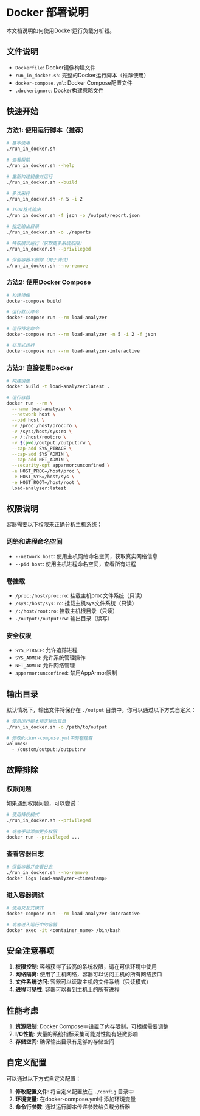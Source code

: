 # Docker 部署说明

本文档说明如何使用Docker运行负载分析器。

## 文件说明

- `Dockerfile`: Docker镜像构建文件
- `run_in_docker.sh`: 完整的Docker运行脚本（推荐使用）
- `docker-compose.yml`: Docker Compose配置文件
- `.dockerignore`: Docker构建忽略文件

## 快速开始

### 方法1: 使用运行脚本（推荐）

```bash
# 基本使用
./run_in_docker.sh

# 查看帮助
./run_in_docker.sh --help

# 重新构建镜像并运行
./run_in_docker.sh --build

# 多次采样
./run_in_docker.sh -n 5 -i 2

# JSON格式输出
./run_in_docker.sh -f json -o /output/report.json

# 指定输出目录
./run_in_docker.sh -o ./reports

# 特权模式运行（获取更多系统权限）
./run_in_docker.sh --privileged

# 保留容器不删除（用于调试）
./run_in_docker.sh --no-remove
```

### 方法2: 使用Docker Compose

```bash
# 构建镜像
docker-compose build

# 运行默认命令
docker-compose run --rm load-analyzer

# 运行特定命令
docker-compose run --rm load-analyzer -n 5 -i 2 -f json

# 交互式运行
docker-compose run --rm load-analyzer-interactive
```

### 方法3: 直接使用Docker

```bash
# 构建镜像
docker build -t load-analyzer:latest .

# 运行容器
docker run --rm \
  --name load-analyzer \
  --network host \
  --pid host \
  -v /proc:/host/proc:ro \
  -v /sys:/host/sys:ro \
  -v /:/host/root:ro \
  -v $(pwd)/output:/output:rw \
  --cap-add SYS_PTRACE \
  --cap-add SYS_ADMIN \
  --cap-add NET_ADMIN \
  --security-opt apparmor:unconfined \
  -e HOST_PROC=/host/proc \
  -e HOST_SYS=/host/sys \
  -e HOST_ROOT=/host/root \
  load-analyzer:latest
```

## 权限说明

容器需要以下权限来正确分析主机系统：

### 网络和进程命名空间
- `--network host`: 使用主机网络命名空间，获取真实网络信息
- `--pid host`: 使用主机进程命名空间，查看所有进程

### 卷挂载
- `/proc:/host/proc:ro`: 挂载主机proc文件系统（只读）
- `/sys:/host/sys:ro`: 挂载主机sys文件系统（只读）
- `/:/host/root:ro`: 挂载主机根目录（只读）
- `./output:/output:rw`: 输出目录（读写）

### 安全权限
- `SYS_PTRACE`: 允许追踪进程
- `SYS_ADMIN`: 允许系统管理操作
- `NET_ADMIN`: 允许网络管理
- `apparmor:unconfined`: 禁用AppArmor限制

## 输出目录

默认情况下，输出文件将保存在 `./output` 目录中。你可以通过以下方式自定义：

```bash
# 使用运行脚本指定输出目录
./run_in_docker.sh -o /path/to/output

# 修改docker-compose.yml中的卷挂载
volumes:
  - /custom/output:/output:rw
```

## 故障排除

### 权限问题
如果遇到权限问题，可以尝试：
```bash
# 使用特权模式
./run_in_docker.sh --privileged

# 或者手动添加更多权限
docker run --privileged ...
```

### 查看容器日志
```bash
# 保留容器并查看日志
./run_in_docker.sh --no-remove
docker logs load-analyzer-<timestamp>
```

### 进入容器调试
```bash
# 使用交互式模式
docker-compose run --rm load-analyzer-interactive

# 或者进入运行中的容器
docker exec -it <container_name> /bin/bash
```

## 安全注意事项

1. **权限控制**: 容器获得了较高的系统权限，请在可信环境中使用
2. **网络隔离**: 使用了主机网络，容器可以访问主机的所有网络接口
3. **文件系统访问**: 容器可以读取主机的文件系统（只读模式）
4. **进程可见性**: 容器可以看到主机上的所有进程

## 性能考虑

1. **资源限制**: Docker Compose中设置了内存限制，可根据需要调整
2. **I/O性能**: 大量的系统指标采集可能对性能有轻微影响
3. **存储空间**: 确保输出目录有足够的存储空间

## 自定义配置

可以通过以下方式自定义配置：

1. **修改配置文件**: 将自定义配置放在 `./config` 目录中
2. **环境变量**: 在docker-compose.yml中添加环境变量
3. **命令行参数**: 通过运行脚本传递参数给负载分析器
